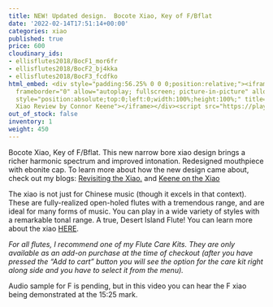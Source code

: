 ```yaml
---
title: NEW! Updated design.  Bocote Xiao, Key of F/Bflat
date: '2022-02-14T17:51:14+00:00'
categories: xiao
published: true
price: 600
cloudinary_ids:
- ellisflutes2018/BocF1_mor6fr
- ellisflutes2018/BocF2_bj4kka
- ellisflutes2018/BocF3_fcdfko
html_embed: <div style="padding:56.25% 0 0 0;position:relative;"><iframe src="https://player.vimeo.com/video/674841764?h=2e5faad0ea&amp;badge=0&amp;autopause=0&amp;player_id=0&amp;app_id=58479"
  frameborder="0" allow="autoplay; fullscreen; picture-in-picture" allowfullscreen
  style="position:absolute;top:0;left:0;width:100%;height:100%;" title="The Ultimate
  Xiao Review by Connor Keene"></iframe></div><script src="https://player.vimeo.com/api/player.js"></script>
out_of_stock: false
inventory: 1
weight: 450
---
```


Bocote Xiao, Key of F/Bflat.  This new narrow bore xiao design brings a richer harmonic spectrum and improved intonation.  Redesigned mouthpiece with ebonite cap.  To learn more about how the new design came about, check out my blogs: [Revisiting the Xiao.](https://www.ellisflutes.com/blog/revisiting-the-xiao) and [Keene on the Xiao](https://www.ellisflutes.com/blog/keene-on-the-xiao)

The xiao is not just for Chinese music (though it excels in that context).  These are fully-realized open-holed flutes with a tremendous range, and are ideal for many forms of music.  You can play in a wide variety of styles with a remarkable tonal range.  A true, Desert Island Flute!  You can learn more about the xiao [HERE](https://www.ellisflutes.com/world-flutes/xiao).

*For all flutes, I recommend one of my Flute Care Kits. They are only available as an add-on purchase at the time of checkout (after you have pressed the “Add to cart” button you will see the option for the care kit right along side and you have to select it from the menu).*

Audio sample for F is pending, but in this video you can hear the F xiao being demonstrated at the 15:25 mark.
